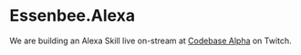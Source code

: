 # Essenbee.Alexa

We are building an Alexa Skill live on-stream at [Codebase Alpha](https://twitch.tv/codebasealpha) on Twitch.
